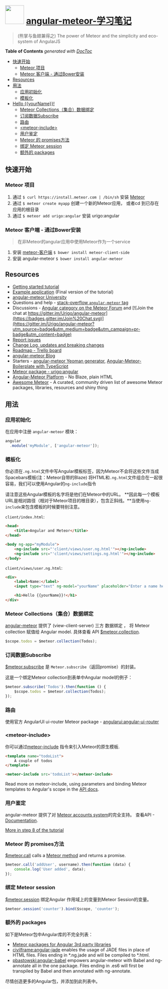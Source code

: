 <img src="http://angular-meteor.com/images/logo-large.png" width="60" height="60" />  [angular-meteor-学习笔记]()
======================================================

> (熊掌与鱼翅兼得之) The power of Meteor and the simplicity and eco-system of AngularJS

<!-- START doctoc generated TOC please keep comment here to allow auto update -->
<!-- DON'T EDIT THIS SECTION, INSTEAD RE-RUN doctoc TO UPDATE -->
**Table of Contents**  *generated with [DocToc](https://github.com/thlorenz/doctoc)*

  - [快速开始](#%E5%BF%AB%E9%80%9F%E5%BC%80%E5%A7%8B)
    - [Meteor 项目](#meteor-%E9%A1%B9%E7%9B%AE)
    - [Meteor 客户端 - 通过Bower安装](#meteor-%E5%AE%A2%E6%88%B7%E7%AB%AF---%E9%80%9A%E8%BF%87bower%E5%AE%89%E8%A3%85)
  - [Resources](#resources)
  - [用法](#%E7%94%A8%E6%B3%95)
    - [应用初始化](#%E5%BA%94%E7%94%A8%E5%88%9D%E5%A7%8B%E5%8C%96)
    - [模板化](#%E6%A8%A1%E6%9D%BF%E5%8C%96)
- [Hello {{yourName}}!](#hello-yourname)
    - [Meteor Collections（集合）数据绑定](#meteor-collections%EF%BC%88%E9%9B%86%E5%90%88%EF%BC%89%E6%95%B0%E6%8D%AE%E7%BB%91%E5%AE%9A)
    - [订阅数据Subscribe](#%E8%AE%A2%E9%98%85%E6%95%B0%E6%8D%AEsubscribe)
    - [路由](#%E8%B7%AF%E7%94%B1)
    - [&lt;meteor-include&gt;](#&ltmeteor-include&gt)
    - [用户鉴定](#%E7%94%A8%E6%88%B7%E9%89%B4%E5%AE%9A)
    - [Meteor 的 promises方法](#meteor-%E7%9A%84-promises%E6%96%B9%E6%B3%95)
    - [绑定 Meteor session](#%E7%BB%91%E5%AE%9A-meteor-session)
    - [额外的 packages](#%E9%A2%9D%E5%A4%96%E7%9A%84-packages)

<!-- END doctoc generated TOC please keep comment here to allow auto update -->

## 快速开始

### Meteor 项目
1. 通过 `$ curl https://install.meteor.com | /bin/sh` 安装 [Meteor](http://docs.meteor.com/#quickstart) 
2. 通过 `$ meteor create myapp` 创建一个新的Meteor应用， 或者cd 到已存在应用的根目录
3. 通过 `$ meteor add urigo:angular` 安装 urigo:angular

### Meteor 客户端 - 通过Bower安装
> 在非Meteor的angular应用中使用Meteor作为一个service

1. 安装 [meteor-客户端](https://github.com/idanwe/meteor-client-side) `$ bower install meteor-client-side`
2. 安装 angular-meteor `$ bower install angular-meteor`

## Resources
- [Getting started tutorial](https://angular-meteor.com/tutorial)
- [Example application](https://github.com/Urigo/meteor-angular-socially) (Final version of the tutorial)
- [angular-meteor University](https://github.com/Urigo/meteor-angular-socially#angular-meteor-university-)
- Questions and help - [stack-overflow `angular-meteor` tag](http://stackoverflow.com/questions/tagged/angular-meteor)
- Discussions - [Angular category on the Meteor Forum](https://forums.meteor.com/c/angular) and [![Join the chat at https://gitter.im/Urigo/angular-meteor](https://badges.gitter.im/Join%20Chat.svg)](https://gitter.im/Urigo/angular-meteor?utm_source=badge&utm_medium=badge&utm_campaign=pr-badge&utm_content=badge)
- [Report issues](https://github.com/Urigo/angular-meteor/issues)
- [Change Log, updates and breaking changes](https://github.com/Urigo/angular-meteor/releases)
- [Roadmap - Trello board](https://trello.com/b/Wj9U0ulk/angular-meteor)
- [angular-meteor Blog](https://medium.com/angular-meteor)
- Starters - [angular-meteor Yeoman generator](https://github.com/ndxbxrme/generator-angular-meteor), [Angular-Meteor-Boilerplate with TypeScript](https://github.com/ShMcK/Angular-Meteor-Boilerplate)
- [Meteor package - urigo:angular](https://atmospherejs.com/urigo/angular)
- [Angular-Meteor Platform](https://github.com/planet-training/angular-meteor-platform) - No Blaze, plain HTML
- [Awesome Meteor](https://github.com/Urigo/awesome-meteor) - A curated, community driven list of awesome Meteor packages, libraries, resources and shiny thing

## 用法

### 应用初始化

在应用中注册 `angular-meteor` 模块：

```js
angular
  .module('myModule', ['angular-meteor']);
```

### 模板化

你必须在`.ng.html`文件中写Angular模板标签，因为Meteor不会将这些文件当成Spacebars模板(注：Meteor自带的Blaze)
将HTML和`.ng.html`文件组合在一起很容易，我们可以使用Angular的`ng-include`指令

请注意这些Angular模板的名字将是他们在Meteor中的URL。
**因此每一个模板URL是相对路径（相对于Meteor项目的根目录），包含正斜线。**当使用`ng-include`来包含模板的时候要特别注意。

`client/index.html`:

```html
<head>
    <title>Angular and Meteor</title>
</head>

<body ng-app="myModule">
    <ng-include src="'client/views/user.ng.html'"></ng-include>
    <ng-include src="'client/views/settings.ng.html'"></ng-include>
</body>
```

`client/views/user.ng.html`:

```html
<div>
    <label>Name:</label>
    <input type="text" ng-model="yourName" placeholder="Enter a name here">

    <h1>Hello {{yourName}}!</h1>
</div>
```


### Meteor Collections（集合）数据绑定

[angular-meteor](http://angular-meteor.com/) 提供了 (view-client-server) 三方 数据绑定 ， 将 Meteor collection 赋值给 Angular model.
具体查看 API [$meteor.collection](http://angular-meteor.com/api/meteorCollection).

```js
$scope.todos = $meteor.collection(Todos);
```

### 订阅数据Subscribe

[$meteor.subscribe](http://angular-meteor.com/api/subscribe) 是 `Meteor.subscribe`（返回promise）的封装。

这是一个绑定Meteor collection到表单中Angular model的例子：

```js
$meteor.subscribe('Todos').then(function () {
    $scope.todos = $meteor.collection(Todos);
});
```

### 路由

使用官方 AngularUI ui-router Meteor package - [angularui:angular-ui-router](https://atmospherejs.com/angularui/angular-ui-router)

### &lt;meteor-include&gt;

你可以通过[meteor-include](http://angular-meteor.com/api/meteor-include) 指令来引入Meteor的原生模板.


```html
<template name="todoList">
    A couple of todos
</template>

<meteor-include src='todoList'></meteor-include>
```

Read more on meteor-include, using parameters and binding Meteor templates to Angular's scope in the [API docs](http://angular-meteor.com/api/meteor-include).

### 用户鉴定

angular-meteor 提供了对 [Meteor accounts system](http://docs.meteor.com/#/full/accounts_api)的完全支持。 查看API -  [Documentation](http://angular-meteor.com/api/user).

[More in step 8 of the tutorial](http://angular-meteor.com/tutorial/step_08)

### Meteor 的 promises方法

[$meteor.call](http://angular-meteor.com/api/methods) calls a [Meteor method](http://docs.meteor.com/#/full/meteor_methods) and returns a promise.

```js
$meteor.call('addUser', username).then(function (data) {
    console.log('User added', data);
});
```

### 绑定 Meteor session

[$meteor.session](http://angular-meteor.com/api/session) 绑定Angular 作用域上的变量到Meteor Session的变量。

```js
$meteor.session('counter').bind($scope, 'counter');
```

### 额外的 packages
如下是Meteor包中Angular库的不完全列表：

- [Meteor packages for Angular 3rd party libraries](https://trello.com/c/EGCdgHAk/47-official-meteor-packages-to)
- [civilframe:angular-jade](https://github.com/civilframe/meteor-angular-jade) enables the usage of JADE files in place of HTML files. Files ending in *.ng.jade and will be compiled to *.html.
- [pbastowski:angular-babel](https://github.com/pbastowski/angular-meteor-babel/) empowers angular-meteor with Babel and ng-annotate all in the one package. Files ending in .es6 will first be transpiled by Babel and then annotated with ng-annotate.

尽情创造更多的Angular包，并添加到此列表中。
